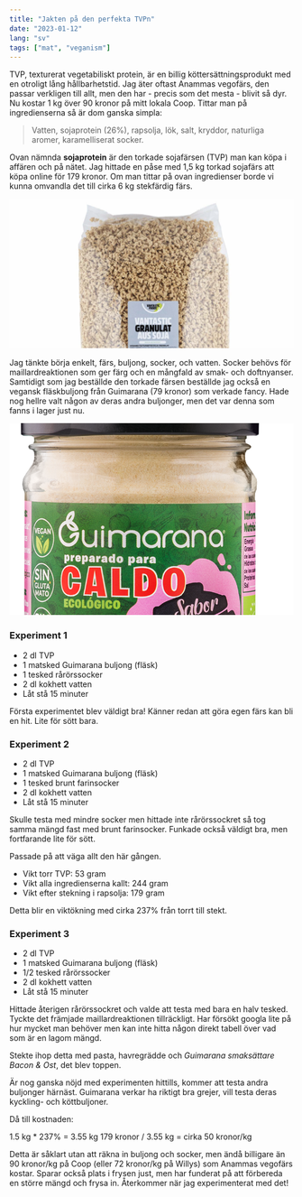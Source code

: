 ```yaml
---
title: "Jakten på den perfekta TVPn"
date: "2023-01-12"
lang: "sv"
tags: ["mat", "veganism"]
---
```


TVP, texturerat vegetabiliskt protein, är en billig köttersättningsprodukt med en otroligt lång hållbarhetstid. Jag äter oftast Anammas vegofärs, den passar verkligen till allt, men den har - precis som det mesta - blivit så dyr. Nu kostar 1 kg över 90 kronor på mitt lokala Coop. Tittar man på ingredienserna så är dom ganska simpla:

> Vatten, sojaprotein (26%), rapsolja, lök, salt, kryddor, naturliga aromer, karamelliserat socker.

Ovan nämnda **sojaprotein** är den torkade sojafärsen (TVP) man kan köpa i affären och på nätet. Jag hittade en påse med 1,5 kg torkad sojafärs att köpa online för 179 kronor. Om man tittar på ovan ingredienser borde vi kunna omvandla det till cirka 6 kg stekfärdig färs.

![](soy.jpg)

Jag tänkte börja enkelt, färs, buljong, socker, och vatten. Socker behövs för maillardreaktionen som ger färg och en mångfald av smak- och doftnyanser. Samtidigt som jag beställde den torkade färsen beställde jag också en vegansk fläskbuljong från Guimarana (79 kronor) som verkade fancy. Hade nog hellre valt någon av deras andra buljonger, men det var denna som fanns i lager just nu.

![](buljong.png)

### Experiment 1

- 2 dl TVP
- 1 matsked Guimarana buljong (fläsk)
- 1 tesked rårörssocker
- 2 dl kokhett vatten
- Låt stå 15 minuter

Första experimentet blev väldigt bra! Känner redan att göra egen färs kan bli en hit. Lite för sött bara.

### Experiment 2

- 2 dl TVP
- 1 matsked Guimarana buljong (fläsk)
- 1 tesked brunt farinsocker
- 2 dl kokhett vatten
- Låt stå 15 minuter

Skulle testa med mindre socker men hittade inte rårörssockret så tog samma mängd fast med brunt farinsocker. Funkade också väldigt bra, men fortfarande lite för sött.

Passade på att väga allt den här gången.

- Vikt torr TVP: 53 gram
- Vikt alla ingredienserna kallt: 244 gram
- Vikt efter stekning i rapsolja: 179 gram

Detta blir en viktökning med cirka 237% från torrt till stekt.

### Experiment 3

- 2 dl TVP
- 1 matsked Guimarana buljong (fläsk)
- 1/2 tesked rårörssocker
- 2 dl kokhett vatten
- Låt stå 15 minuter

Hittade återigen rårörssockret och valde att testa med bara en halv tesked. Tyckte det främjade maillardreaktionen tillräckligt. Har försökt googla lite på hur mycket man behöver men kan inte hitta någon direkt tabell över vad som är en lagom mängd.

Stekte ihop detta med pasta, havregrädde och _Guimarana smaksättare Bacon & Ost_, det blev toppen.

Är nog ganska nöjd med experimenten hittills, kommer att testa andra buljonger härnäst. Guimarana verkar ha riktigt bra grejer, vill testa deras kyckling- och köttbuljoner.

Då till kostnaden:

1.5 kg \* 237% = 3.55 kg
179 kronor / 3.55 kg = cirka 50 kronor/kg

Detta är såklart utan att räkna in buljong och socker, men ändå billigare än 90 kronor/kg på Coop (eller 72 kronor/kg på Willys) som Anammas vegofärs kostar. Sparar också plats i frysen just, men har funderat på att förbereda en större mängd och frysa in. Återkommer när jag experimenterat med det!
